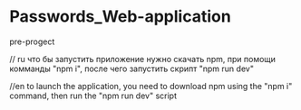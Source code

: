 # Passwords_Web-application
pre-progect

// ru
что бы запустить приложение нужно скачать npm, при помощи комманды "npm i", после чего запустить скрипт "npm run dev"

//en
to launch the application, you need to download npm using the "npm i" command, then run the "npm run dev" script

